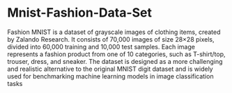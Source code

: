 # Mnist-Fashion-Data-Set
Fashion MNIST is a dataset of grayscale images of clothing items, created by Zalando Research. It consists of 70,000 images of size 28×28 pixels, divided into 60,000 training and 10,000 test samples. Each image represents a fashion product from one of 10 categories, such as T-shirt/top, trouser, dress, and sneaker. The dataset is designed as a more challenging and realistic alternative to the original MNIST digit dataset and is widely used for benchmarking machine learning models in image classification tasks
